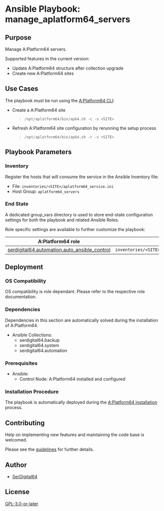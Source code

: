 # Ansible Playbook: manage_aplatform64_servers

## Purpose

Manage A:Platform64 servers.

Supported features in the current version:

- Update A:Platform64 structure after collection upgrade
- Create new A:Platform64 sites

## Use Cases

The playbook must be run using the [A:Platform64 CLI](https://aplatform64.readthedocs.io/en/latest/bin/ap64/):

- Create a A:Platform64 site
  > `/opt/aplatform64/bin/ap64.sh -c -s <SITE>`
- Refresh A:Platform64 site configuration by rerunning the setup process
  > `/opt/aplatform64/bin/ap64.sh -r -s <SITE>`

## Playbook Parameters

### Inventory

Register the hosts that will consume the service in the Ansible Inventory file:

- File: `inventories/<SITE>/aplatform64_service.ini`
- Host Group: `aplatform64_servers`

### End State

A dedicated group_vars directory is used to store end-state configuration settings for both the playbook and related Ansible Roles.

Role specific settings are available to further customize the playbook:

| A:Platform64 role                                                                                | group_vars file                                                              |
| ------------------------------------------------------------------------------------------------ | ---------------------------------------------------------------------------- |
| [serdigital64.automation.auto_ansible_control](../roles/auto_ansible_control.md#role-parameters) | `inventories/<SITE>/group_vars/aplatform64_servers/auto_ansible_control.yml` |

## Deployment

### OS Compatibility

OS compatibility is role dependant. Please refer to the respective role documentation.

### Dependencies

Dependencies in this section are automatically solved during the installation of A:Platform64.

- Ansible Collections:
  - serdigital64.backup
  - serdigital64.system
  - serdigital64.automation

### Prerequisites

- Ansible:
  - Control Node: A:Platform64 installed and configured

### Installation Procedure

The playbook is automatically deployed during the [A:Platform64 installation](/#installation) process.

## Contributing

Help on implementing new features and maintaining the code base is welcomed.

Please see the [guidelines](https://aplatform64.readthedocs.io/en/latest/contributing/CONTRIBUTING) for further details.

## Author

- [SerDigital64](https://serdigital64.github.io/)

## License

[GPL-3.0-or-later](https://www.gnu.org/licenses/gpl-3.0.txt)
